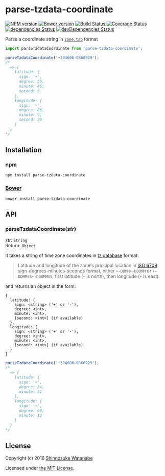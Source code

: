 # parse-tzdata-coordinate

[![NPM version](https://img.shields.io/npm/v/parse-tzdata-coordinate.svg)](https://www.npmjs.com/package/parse-tzdata-coordinate)
[![Bower version](https://img.shields.io/bower/v/parse-tzdata-coordinate.svg)](https://github.com/shinnn/parse-tzdata-coordinate/releases)
[![Build Status](https://travis-ci.org/shinnn/parse-tzdata-coordinate.svg?branch=master)](https://travis-ci.org/shinnn/parse-tzdata-coordinate)
[![Coverage Status](https://img.shields.io/coveralls/shinnn/parse-tzdata-coordinate.svg)](https://coveralls.io/github/shinnn/parse-tzdata-coordinate?branch=master)
[![dependencies Status](https://david-dm.org/shinnn/parse-tzdata-coordinate/status.svg)](https://david-dm.org/shinnn/parse-tzdata-coordinate)
[![devDependencies Status](https://david-dm.org/shinnn/parse-tzdata-coordinate/dev-status.svg)](https://david-dm.org/shinnn/parse-tzdata-coordinate?type=dev)

Parse a coordinate string in [`zone.tab`](https://en.wikipedia.org/wiki/List_of_tz_database_time_zones) format

```javascript
import parseTzdataCoordinate from 'parse-tzdata-coordinate';

parseTzdataCoordinate('+394606-0860929');
/*
  => {
    latitude: {
      sign: '+',
      degree: 39,
      minute: 46,
      second: 6
    },
    longitude: {
      sign: '-',
      degree: 86,
      minute: 9,
      second: 29
    }
  }
*/
```

## Installation

### [npm](https://www.npmjs.com/)

```
npm install parse-tzdata-coordinate
```

### [Bower](https://bower.io/)

```
bower install parse-tzdata-coordinate
```

## API

### parseTzdataCoordinate(*str*)

*str*: `String`  
Return: `Object`

It takes a string of time zone coordinates in [tz database](https://www.iana.org/time-zones) format:

> Latitude and longitude of the zone's principal location in [ISO 6709](https://www.iso.org/iso/catalogue_detail.htm?csnumber=39242) sign-degrees-minutes-seconds format, either `+-DDMM+-DDDMM` or `+-DDMMSS+-DDDMMSS`, first latitude (`+` is north), then longitude (`+` is east).

and returns an object in the form:

```
{
  latitude: {
    sign: <string> ('+' or '-'),
    degree: <int>,
    minute: <int>,
    [second: <int>] (if available)
  },
  longitude: {
    sign: <string> ('+' or '-'),
    degree: <int>,
    minute: <int>,
    [second: <int>] (if available)
  }
}
```

```javascript
parseTzdataCoordinate('+394606-0860929');
/*
  => {
    latitude: {
      sign: '+',
      degree: 34,
      minute: 31
    },
    longitude: {
      sign: '+',
      degree: 69,
      minute: 12
    }
  }
*/
```

## License

Copyright (c) 2016 [Shinnosuke Watanabe](https://github.com/shinnn)

Licensed under [the MIT License](./LICENSE).
